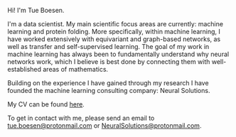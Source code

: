 
Hi! I'm Tue Boesen.

I'm a data scientist.
My main scientific focus areas are currently: machine learning and protein folding. More specifically, within machine learning, I have worked extensively with equivariant and graph-based networks, as well as transfer and self-supervised learning. The goal of my work in machine learning has always been to fundamentally understand why neural networks work, which I believe is best done by connecting them with well-established areas of mathematics.

Building on the experience I have gained through my research I have founded the machine learning consulting company: Neural Solutions.

My CV can be found [here](https://raw.githubusercontent.com/tueboesen/CV/master/out/cv.pdf).

To get in contact with me, please send an email to [tue.boesen@protonmail.com](mailto:tue.boesen@protonmail.com)
 or [NeuralSolutions@protonmail.com](mailto:NeuralSolutions@protonmail.com). 
